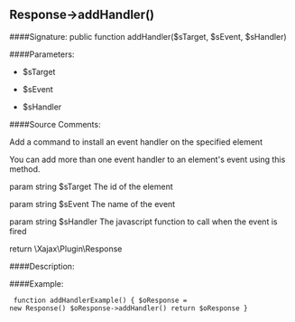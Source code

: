 ## Response->addHandler()

####Signature: public function addHandler($sTarget, $sEvent, $sHandler)

####Parameters:

* $sTarget

* $sEvent

* $sHandler




####Source Comments:

Add a command to install an event handler on the specified element



You can add more than one event handler to an element's event using this method.



param string		$sTarget			The id of the element

param string		$sEvent				The name of the event

param string		$sHandler			The javascript function to call when the event is fired



return \Xajax\Plugin\Response



####Description:


####Example:
<code><pre>
function addHandlerExample()
{
    $oResponse = new Response()
    $oResponse->addHandler()
    return $oResponse
}
</pre></code>
